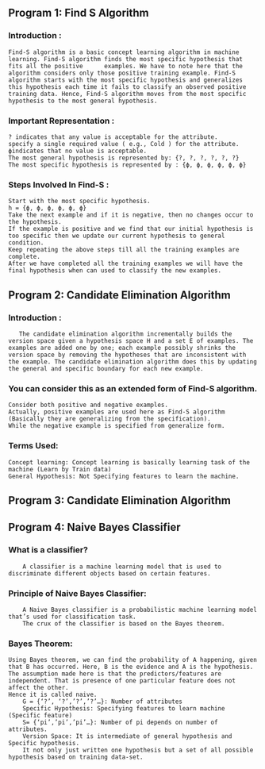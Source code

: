 ## Program 1: Find S Algorithm
### Introduction :
    Find-S algorithm is a basic concept learning algorithm in machine learning. Find-S algorithm finds the most specific hypothesis that fits all the positive      examples. We have to note here that the algorithm considers only those positive training example. Find-S algorithm starts with the most specific hypothesis and generalizes this hypothesis each time it fails to classify an observed positive training data. Hence, Find-S algorithm moves from the most specific hypothesis to the most general hypothesis.

### Important Representation :

    ? indicates that any value is acceptable for the attribute.
    specify a single required value ( e.g., Cold ) for the attribute.
    ϕindicates that no value is acceptable.
    The most general hypothesis is represented by: {?, ?, ?, ?, ?, ?}
    The most specific hypothesis is represented by : {ϕ, ϕ, ϕ, ϕ, ϕ, ϕ}
### Steps Involved In Find-S :

    Start with the most specific hypothesis.
    h = {ϕ, ϕ, ϕ, ϕ, ϕ, ϕ}
    Take the next example and if it is negative, then no changes occur to the hypothesis.
    If the example is positive and we find that our initial hypothesis is too specific then we update our current hypothesis to general condition.
    Keep repeating the above steps till all the training examples are complete.
    After we have completed all the training examples we will have the final hypothesis when can used to classify the new examples.
## Program 2: Candidate Elimination Algorithm
### Introduction :
       The candidate elimination algorithm incrementally builds the version space given a hypothesis space H and a set E of examples. The examples are added one by one; each example possibly shrinks the version space by removing the hypotheses that are inconsistent with the example. The candidate elimination algorithm does this by updating the general and specific boundary for each new example. 

### You can consider this as an extended form of Find-S algorithm.
    Consider both positive and negative examples.
    Actually, positive examples are used here as Find-S algorithm (Basically they are generalizing from the specification).
    While the negative example is specified from generalize form.
### Terms Used:  

    Concept learning: Concept learning is basically learning task of the machine (Learn by Train data)
    General Hypothesis: Not Specifying features to learn the machine.
## Program 3: Candidate Elimination Algorithm
## Program 4: Naive Bayes Classifier 
   ### What is a classifier?
        A classifier is a machine learning model that is used to discriminate different objects based on certain features.
   ### Principle of Naive Bayes Classifier:
        A Naive Bayes classifier is a probabilistic machine learning model that’s used for classification task.
        The crux of the classifier is based on the Bayes theorem.
   ### Bayes Theorem:

    Using Bayes theorem, we can find the probability of A happening, given that B has occurred. Here, B is the evidence and A is the hypothesis. 
    The assumption made here is that the predictors/features are independent. That is presence of one particular feature does not affect the other. 
    Hence it is called naive.
        G = {‘?’, ‘?’,’?’,’?’…}: Number of attributes
        Specific Hypothesis: Specifying features to learn machine (Specific feature)
        S= {‘pi’,’pi’,’pi’…}: Number of pi depends on number of attributes.
        Version Space: It is intermediate of general hypothesis and Specific hypothesis.
        It not only just written one hypothesis but a set of all possible hypothesis based on training data-set.
